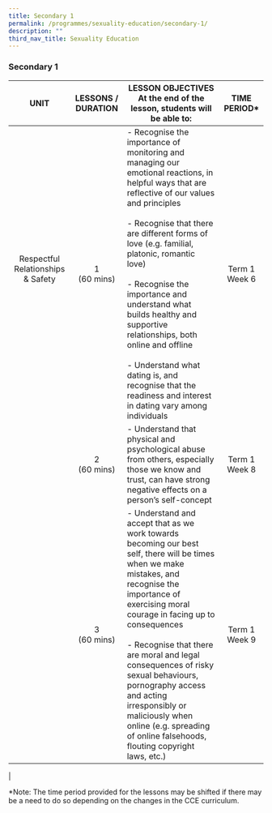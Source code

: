 ```yaml
---
title: Secondary 1
permalink: /programmes/sexuality-education/secondary-1/
description: ""
third_nav_title: Sexuality Education
---
```

### **Secondary 1**

| UNIT | LESSONS / DURATION | LESSON OBJECTIVES<br>At the end of the lesson, students will be able to: | TIME PERIOD* |
|:---:|:---:|---|:---:|
| Respectful Relationships &amp; Safety<br> <br>  | 1<br>(60 mins) | - Recognise the importance of monitoring and managing our emotional reactions, in helpful ways that are reflective of our values and principles<br><br>- Recognise that there are different forms of love (e.g. familial, platonic, romantic love)<br><br>- Recognise the importance and understand what builds healthy and supportive relationships, both online and offline<br><br>- Understand what dating is, and recognise that the readiness and interest in dating vary among individuals | Term 1 Week 6 |
|  | 2<br>(60 mins) | - Understand that physical and psychological abuse from others, especially those we know and trust, can have strong negative effects on a person’s self-concept | Term 1 Week 8 |
|  | 3<br>(60 mins) | - Understand and accept that as we work towards becoming our best self, there will be times when we make mistakes, and recognise the importance of exercising moral courage in facing up to consequences<br><br>- Recognise that there are moral and legal consequences of risky sexual behaviours, pornography access and acting irresponsibly or maliciously when online (e.g. spreading of online falsehoods, flouting copyright laws, etc.) | Term 1 Week 9 |
|

\*Note: The time period provided for the lessons may be shifted if there may be a need to do so depending on the changes in the CCE curriculum.
